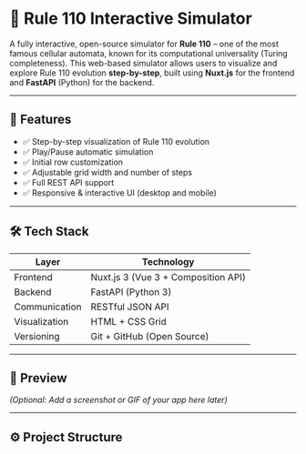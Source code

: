 # 🧬 Rule 110 Interactive Simulator

A fully interactive, open-source simulator for **Rule 110** – one of the most famous cellular automata, known for its computational universality (Turing completeness). This web-based simulator allows users to visualize and explore Rule 110 evolution **step-by-step**, built using **Nuxt.js** for the frontend and **FastAPI** (Python) for the backend.

---

## 🚀 Features

- ✅ Step-by-step visualization of Rule 110 evolution  
- ✅ Play/Pause automatic simulation  
- ✅ Initial row customization  
- ✅ Adjustable grid width and number of steps  
- ✅ Full REST API support  
- ✅ Responsive & interactive UI (desktop and mobile)

---

## 🛠 Tech Stack

| Layer        | Technology    |
|--------------|---------------|
| Frontend     | Nuxt.js 3 (Vue 3 + Composition API) |
| Backend      | FastAPI (Python 3) |
| Communication | RESTful JSON API |
| Visualization | HTML + CSS Grid |
| Versioning   | Git + GitHub (Open Source) |

---

## 📸 Preview

*(Optional: Add a screenshot or GIF of your app here later)*

---

## ⚙️ Project Structure

